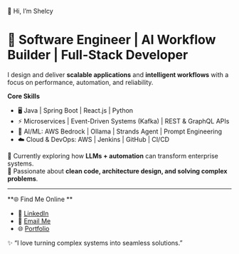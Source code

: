 👋 Hi, I’m Shelcy

# 🚀 Software Engineer | AI Workflow Builder | Full-Stack Developer  

I design and deliver **scalable applications** and **intelligent workflows** with a focus on performance, automation, and reliability.  

**Core Skills**  
- 🖥️ Java | Spring Boot | React.js | Python  
- ⚡ Microservices | Event-Driven Systems (Kafka) | REST & GraphQL APIs  
- 🤖 AI/ML: AWS Bedrock | Ollama | Strands Agent | Prompt Engineering  
- ☁️ Cloud & DevOps: AWS | Jenkins | GitHub | CI/CD  

🌱 Currently exploring how **LLMs + automation** can transform enterprise systems.  
📌 Passionate about **clean code, architecture design, and solving complex problems**.  

---

 **🌐 Find Me Online  **  

- 💼 [LinkedIn](https://www.linkedin.com/in/shelcygovada1704) 
- 📧 [Email Me](mailto:shelcygovada44@gmail.com)  
- 🌐 [Portfolio](https://yourportfolio.com)  


✨ “I love turning complex systems into seamless solutions.”
